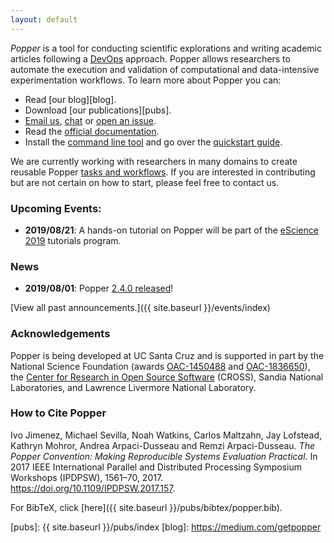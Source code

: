 ```yaml
---
layout: default
---
```


_Popper_ is a tool for conducting scientific explorations and writing 
academic articles following a 
[DevOps](https://en.wikipedia.org/wiki/DevOps) approach. Popper allows 
researchers to automate the execution and validation of computational and 
data-intensive experimentation workflows. To learn more about Popper you can:

  * Read [our blog][blog].
  * Download [our publications][pubs].
  * [Email us](mailto:ivo@cs.ucsc.edu), 
    [chat](https://gitter.im/systemslab/popper) or [open an 
    issue](https://github.com/systemslab/popper/issues/new).
  * Read the [official documentation][docs].
  * Install the [command line tool][cli] and go over the [quickstart 
    guide][quickstart].

We are currently working with researchers in many domains to create 
reusable Popper [tasks and workflows](https://github.com/popperized). 
If you are interested in contributing but are not certain on how to 
start, please feel free to contact us.

### Upcoming Events:

  * **2019/08/21**: A hands-on tutorial on Popper will be part of the [eScience 
    2019](https://escience2019.sdsc.edu/tutorials) tutorials program.

### News

  * **2019/08/01**: Popper [2.4.0 
    released](https://github.com/systemslab/popper/releases/tag/v2.4.0)!

[View all past announcements.]({{ site.baseurl }}/events/index)

### Acknowledgements

Popper is being developed at UC Santa Cruz and is supported in part by 
the National Science Foundation (awards 
[OAC-1450488](http://bigweatherweb.org) and [OAC-1836650](http://iris-hep.org/)),
the [Center for Research in Open Source Software](http://cross.ucsc.edu) (CROSS),
Sandia National Laboratories, and Lawrence Livermore National Laboratory.

### How to Cite Popper

Ivo Jimenez, Michael Sevilla, Noah Watkins, Carlos Maltzahn, Jay 
Lofstead, Kathryn Mohror, Andrea Arpaci-Dusseau and Remzi 
Arpaci-Dusseau. _The Popper Convention: Making Reproducible Systems 
Evaluation Practical_. In 2017 IEEE International Parallel and 
Distributed Processing Symposium Workshops (IPDPSW), 1561–70, 2017. 
https://doi.org/10.1109/IPDPSW.2017.157.

For BibTeX, click [here]({{ site.baseurl }}/pubs/bibtex/popper.bib).

[cli]: https://github.com/systemslab/popper
[popperized]: https://github.com/popperized
[quickstart]: https://popper.rtfd.io/en/latest/sections/getting_started.html
[docs]: http://popper.readthedocs.io/en/latest/
[pubs]: {{ site.baseurl }}/pubs/index
[blog]: https://medium.com/getpopper
